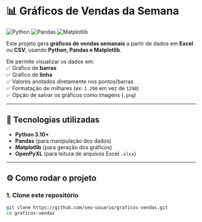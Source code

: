 # 📊 Gráficos de Vendas da Semana

![Python](https://img.shields.io/badge/Python-3.10%2B-blue?logo=python)
![Pandas](https://img.shields.io/badge/Pandas-Data%20Analysis-green?logo=pandas)
![Matplotlib](https://img.shields.io/badge/Matplotlib-Visualization-orange)

Este projeto gera **gráficos de vendas semanais** a partir de dados em **Excel** ou **CSV**, usando **Python, Pandas e Matplotlib**.  

Ele permite visualizar os dados em:  
✅ Gráfico de **barras**  
✅ Gráfico de **linha**  
✅ Valores anotados diretamente nos pontos/barras  
✅ Formatação de milhares (ex: `1.290` em vez de `1290`)  
✅ Opção de salvar os gráficos como imagens (`.png`)  

---

## 🚀 Tecnologias utilizadas
- **Python 3.10+**
- **Pandas** (para manipulação dos dados)
- **Matplotlib** (para geração dos gráficos)
- **OpenPyXL** (para leitura de arquivos Excel `.xlsx`)

---

## ⚙️ Como rodar o projeto

### 1. Clone este repositório
```bash
git clone https://github.com/seu-usuario/graficos-vendas.git
cd graficos-vendas
